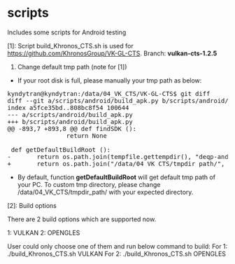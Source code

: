 # scripts
Includes some scripts for Android testing

[1]: Script build_Khronos_CTS.sh is used for https://github.com/KhronosGroup/VK-GL-CTS. Branch: **vulkan-cts-1.2.5**

1. Change default tmp path (note for [1])

* If your root disk is full, please manually your tmp path as below:
<pre>
kyndytran@kyndytran:/data/04_VK_CTS/VK-GL-CTS$ git diff
diff --git a/scripts/android/build_apk.py b/scripts/android/build_apk.py
index a5fce35bd..808bc8f54 100644
--- a/scripts/android/build_apk.py
+++ b/scripts/android/build_apk.py
@@ -893,7 +893,8 @@ def findSDK ():
                return None
 
 def getDefaultBuildRoot ():
-       return os.path.join(tempfile.gettempdir(), "deqp-android-build")
+       return os.path.join("/data/04_VK_CTS/tmpdir_path/", "deqp-android-build")
</pre>
* By default, function **getDefaultBuildRoot** will get default tmp path of your PC. To custom tmp directory, please change /data/04_VK_CTS/tmpdir_path/ with your expected directory.

[2]: Build options

There are 2 build options which are supported now.

1: VULKAN
2: OPENGLES

User could only choose one of them and run below command to build:
For 1: ./build_Khronos_CTS.sh VULKAN
For 2: ./build_Khronos_CTS.sh OPENGLES
